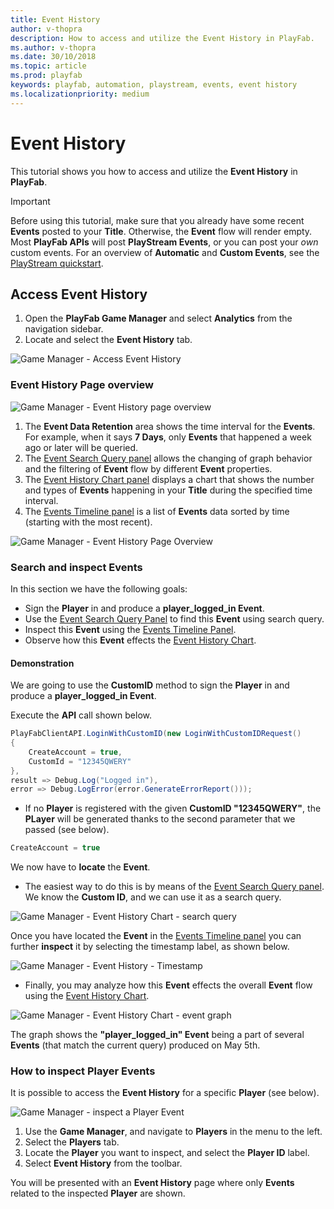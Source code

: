 ```yaml
---
title: Event History
author: v-thopra
description: How to access and utilize the Event History in PlayFab.
ms.author: v-thopra
ms.date: 30/10/2018
ms.topic: article
ms.prod: playfab
keywords: playfab, automation, playstream, events, event history
ms.localizationpriority: medium
---
```


# Event History

This tutorial shows you how to access and utilize the **Event History** in **PlayFab**.

> [!IMPORTANT]
> Before using this tutorial, make sure that you already have some recent **Events** posted to your **Title**. Otherwise, the **Event** flow will render empty. Most **PlayFab APIs** will post **PlayStream Events**, or you can post your *own* custom events. For an overview of **Automatic** and **Custom Events**, see the [PlayStream quickstart](quickstart.md).

## Access Event History

1. Open the **PlayFab Game Manager** and select **Analytics** from the navigation sidebar.
2. Locate and select the **Event History** tab.

![Game Manager - Access Event History](media/tutorials/game-manager-access-event-history.png)  

### Event History Page overview

![Game Manager - Event History page overview](media/tutorials/game-manager-event-history-page-overview.png)  

1. The **Event Data Retention** area shows the time interval for the **Events**. For example, when it says **7 Days**, only **Events** that happened a week ago or later will be queried.
2. The [Event Search Query panel](../../analytics/metrics/real-time-analytics-event-search-query-panel.md) allows the changing of graph behavior and the filtering of **Event** flow by different **Event** properties.
3. The [Event History Chart panel](../../analytics/metrics/real-time-analytics-event-history-chart-panel.md) displays a chart that shows the number and types of **Events** happening in your **Title** during the specified time interval.
4. The [Events Timeline panel](../../analytics/metrics/real-time-analytics-events-timeline-panel.md) is a list of **Events** data sorted by time (starting with the most recent).

![Game Manager - Event History Page Overview](media/tutorials/game-manager-event-history-page-overview.png)  

### Search and inspect Events

In this section we have the following goals:

- Sign the **Player** in and produce a **player_logged_in Event**.
- Use the [Event Search Query Panel](../../analytics/metrics/real-time-analytics-event-search-query-panel.md) to find this **Event** using search query.
- Inspect this **Event** using the [Events Timeline Panel](../../analytics/metrics/real-time-analytics-events-timeline-panel.md).
- Observe how this **Event** effects the [Event History Chart](../../analytics/metrics/real-time-analytics-event-history-chart-panel.md).

#### Demonstration

We are going to use the **CustomID** method to sign the **Player** in and produce a **player_logged_in Event**.

Execute the **API** call shown below.

```csharp
PlayFabClientAPI.LoginWithCustomID(new LoginWithCustomIDRequest()
{
    CreateAccount = true,
    CustomId = "12345QWERY"
}, 
result => Debug.Log("Logged in"), 
error => Debug.LogError(error.GenerateErrorReport()));
```
- If no **Player** is registered with the given **CustomID "12345QWERY"**, the **PLayer** will be generated thanks to the second parameter that we passed (see below).

```csharp
CreateAccount = true
```

We now have to **locate** the **Event**.

- The easiest way to do this is by means of the [Event Search Query panel](../../analytics/metrics/real-time-analytics-event-search-query-panel.md). We know the **Custom ID**, and we can use it as a search query.

![Game Manager - Event History Chart - search query](media/tutorials/game-manager-event-history-chart-search-query.png)  

Once you have located the **Event** in the [Events Timeline panel](
../../analytics/metrics/real-time-analytics-events-timeline-panel.md) you can further **inspect** it by selecting the timestamp label, as shown below.

![Game Manager - Event History - Timestamp](media/tutorials/game-manager-event-history-timestamp.png)

- Finally, you may analyze how this **Event** effects the overall **Event** flow using the [Event History Chart](
../../analytics/metrics/real-time-analytics-event-history-chart-panel.md).

![Game Manager - Event History Chart - event graph](media/tutorials/game-manager-event-history-event-graph.png)  

The graph shows the **"player_logged_in" Event** being a part of several **Events** (that match the current query) produced on May 5th.

### How to inspect Player Events

It is possible to access the **Event History** for a specific **Player** (see below).

![Game Manager - inspect a Player Event](media/tutorials/game-manager-inspect-player-event.png)  

1. Use the **Game Manager**, and navigate to **Players** in the menu to the left.
2. Select the **Players** tab.
3. Locate the **Player** you want to inspect, and select the **Player ID** label.
4. Select **Event History** from the toolbar.

You will be presented with an **Event History** page where only **Events** related to the inspected **Player** are shown.
